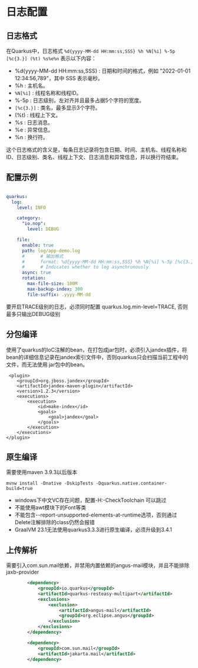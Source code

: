 # 日志配置

## 日志格式

在Quarkus中，日志格式  `%d{yyyy-MM-dd HH:mm:ss,SSS} %h %N[%i] %-5p [%c{3.}] (%t) %s%e%n`  表示以下内容：

- %d{yyyy-MM-dd HH:mm:ss,SSS} : 日期和时间的格式，例如 "2022-01-01 12:34:56,789"，其中 SSS 表示毫秒。
- %h : 主机名。
- `%N[%i]` : 线程名称和线程ID。
- %-5p : 日志级别，左对齐并且最多占据5个字符的宽度。
- `[%c{3.}]` : 类名，最多显示3个字符。
- (%t) : 线程上下文。
- %s : 日志消息。
- %e : 异常信息。
- %n : 换行符。

这个日志格式的含义是，每条日志记录将包含日期、时间、主机名、线程名称和ID、日志级别、类名、线程上下文、日志消息和异常信息，并以换行符结束。

## 配置示例

````yaml

quarkus:
  log:
    level: INFO

    category:
      "io.nop":
        level: DEBUG

    file:
      enable: true
      path: log/app-demo.log
      #      # 输出格式
      #      format: %d{yyyy-MM-dd HH:mm:ss,SSS} %h %N[%i] %-5p [%c{3.}] (%t) %s%e%n
      #      # Indicates whether to log asynchronously
      async: true
      rotation:
        max-file-size: 100M
        max-backup-index: 300
        file-suffix: .yyyy-MM-dd

````

要开启TRACE级别的日志，必须同时配置 quarkus.log.min-level=TRACE, 否则最多只输出DEBUG级别

## 分包编译
使用了quarkus的IoC注解的bean，在打包成jar包时，必须引入jandex插件，将bean的详细信息记录在jandex索引文件中，否则quarkus只会扫描当前工程中的文件，而无法使用
jar包中的bean。

````
 <plugin>
    <groupId>org.jboss.jandex</groupId>
    <artifactId>jandex-maven-plugin</artifactId>
    <version>1.2.3</version>
    <executions>
        <execution>
            <id>make-index</id>
            <goals>
                <goal>jandex</goal>
            </goals>
        </execution>
    </executions>
</plugin>
````

## 原生编译
需要使用maven 3.9.3以后版本

````
mvnw install -Dnative -DskipTests -Dquarkus.native.container-build=true
````

* windows下中文VC存在问题，配置-H:-CheckToolchain 可以跳过
* 不能使用awt模块下的Font等类
* 不能包含--report-unsupported-elements-at-runtime选项，否则通过Delete注解排除的class仍然会报错
* GraalVM 23.1无法使用quarkus3.3.3进行原生编译，必须升级到3.4.1

## 上传解析
需要引入com.sun.mail依赖，并禁用内置依赖的angus-mail模块，并且不能排除jaxb-provider

````xml
        <dependency>
            <groupId>io.quarkus</groupId>
            <artifactId>quarkus-resteasy-multipart</artifactId>
            <exclusions>
                <exclusion>
                    <artifactId>angus-mail</artifactId>
                    <groupId>org.eclipse.angus</groupId>
                </exclusion>
            </exclusions>
        </dependency>

        <dependency>
            <groupId>com.sun.mail</groupId>
            <artifactId>jakarta.mail</artifactId>
        </dependency>
````